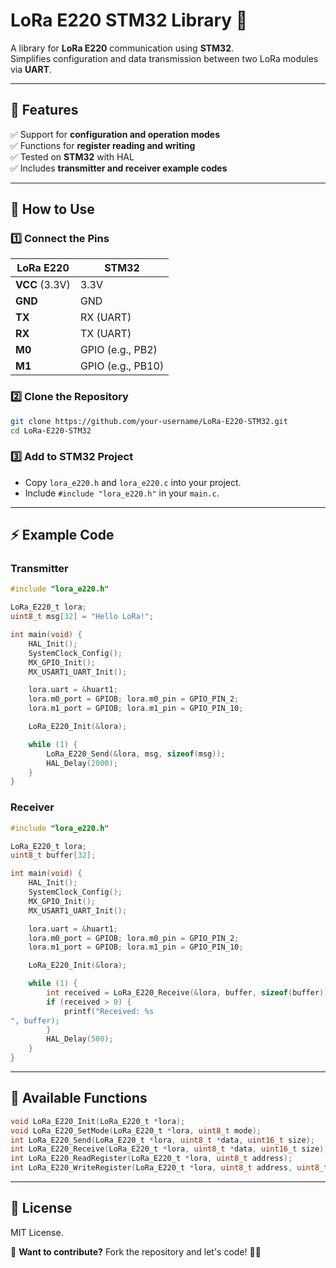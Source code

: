 # LoRa E220 STM32 Library 🚀

A library for **LoRa E220** communication using **STM32**.  
Simplifies configuration and data transmission between two LoRa modules via **UART**.

---

## 📌 **Features**
✅ Support for **configuration and operation modes**  
✅ Functions for **register reading and writing**  
✅ Tested on **STM32** with HAL  
✅ Includes **transmitter and receiver example codes**  

---

## 📡 **How to Use**
### **1️⃣ Connect the Pins**
| **LoRa E220** | **STM32** |
|--------------|---------|
| **VCC** (3.3V) | 3.3V |
| **GND** | GND |
| **TX** | RX (UART) |
| **RX** | TX (UART) |
| **M0** | GPIO (e.g., PB2) |
| **M1** | GPIO (e.g., PB10) |

### **2️⃣ Clone the Repository**
```sh
git clone https://github.com/your-username/LoRa-E220-STM32.git
cd LoRa-E220-STM32
```

### **3️⃣ Add to STM32 Project**
- Copy `lora_e220.h` and `lora_e220.c` into your project.
- Include `#include "lora_e220.h"` in your `main.c`.

---

## ⚡ **Example Code**
### **Transmitter**
```c
#include "lora_e220.h"

LoRa_E220_t lora;
uint8_t msg[32] = "Hello LoRa!";

int main(void) {
    HAL_Init();
    SystemClock_Config();
    MX_GPIO_Init();
    MX_USART1_UART_Init();

    lora.uart = &huart1;
    lora.m0_port = GPIOB; lora.m0_pin = GPIO_PIN_2;
    lora.m1_port = GPIOB; lora.m1_pin = GPIO_PIN_10;

    LoRa_E220_Init(&lora);

    while (1) {
        LoRa_E220_Send(&lora, msg, sizeof(msg));
        HAL_Delay(2000);
    }
}
```

### **Receiver**
```c
#include "lora_e220.h"

LoRa_E220_t lora;
uint8_t buffer[32];

int main(void) {
    HAL_Init();
    SystemClock_Config();
    MX_GPIO_Init();
    MX_USART1_UART_Init();

    lora.uart = &huart1;
    lora.m0_port = GPIOB; lora.m0_pin = GPIO_PIN_2;
    lora.m1_port = GPIOB; lora.m1_pin = GPIO_PIN_10;

    LoRa_E220_Init(&lora);

    while (1) {
        int received = LoRa_E220_Receive(&lora, buffer, sizeof(buffer));
        if (received > 0) {
            printf("Received: %s
", buffer);
        }
        HAL_Delay(500);
    }
}
```

---

## 🔧 **Available Functions**
```c
void LoRa_E220_Init(LoRa_E220_t *lora);
void LoRa_E220_SetMode(LoRa_E220_t *lora, uint8_t mode);
int LoRa_E220_Send(LoRa_E220_t *lora, uint8_t *data, uint16_t size);
int LoRa_E220_Receive(LoRa_E220_t *lora, uint8_t *data, uint16_t size);
int LoRa_E220_ReadRegister(LoRa_E220_t *lora, uint8_t address);
int LoRa_E220_WriteRegister(LoRa_E220_t *lora, uint8_t address, uint8_t value);
```

---

## 📜 **License**
MIT License.  

📢 **Want to contribute?** Fork the repository and let's code! 🚀🔥
